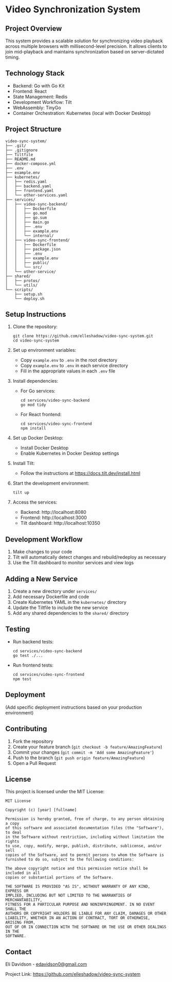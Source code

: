 # Video Synchronization System

## Project Overview

This system provides a scalable solution for synchronizing video playback across multiple browsers with millisecond-level precision. It allows clients to join mid-playback and maintains synchronization based on server-dictated timing.

## Technology Stack

- Backend: Go with Go Kit
- Frontend: React
- State Management: Redis
- Development Workflow: Tilt
- WebAssembly: TinyGo
- Container Orchestration: Kubernetes (local with Docker Desktop)

## Project Structure

```
video-sync-system/
├── .git/
├── .gitignore
├── Tiltfile
├── README.md
├── docker-compose.yml
├── .env
├── example.env
├── kubernetes/
│   ├── redis.yaml
│   ├── backend.yaml
│   ├── frontend.yaml
│   └── other-services.yaml
├── services/
│   ├── video-sync-backend/
│   │   ├── Dockerfile
│   │   ├── go.mod
│   │   ├── go.sum
│   │   ├── main.go
│   │   ├── .env
│   │   ├── example.env
│   │   └── internal/
│   ├── video-sync-frontend/
│   │   ├── Dockerfile
│   │   ├── package.json
│   │   ├── .env
│   │   ├── example.env
│   │   ├── public/
│   │   └── src/
│   └── other-service/
├── shared/
│   ├── protos/
│   └── utils/
└── scripts/
    ├── setup.sh
    └── deploy.sh
```

## Setup Instructions

1. Clone the repository:
   ```
   git clone https://github.com/elleshadow/video-sync-system.git
   cd video-sync-system
   ```

2. Set up environment variables:
   - Copy `example.env` to `.env` in the root directory
   - Copy `example.env` to `.env` in each service directory
   - Fill in the appropriate values in each `.env` file

3. Install dependencies:
   - For Go services:
     ```
     cd services/video-sync-backend
     go mod tidy
     ```
   - For React frontend:
     ```
     cd services/video-sync-frontend
     npm install
     ```

4. Set up Docker Desktop:
   - Install Docker Desktop
   - Enable Kubernetes in Docker Desktop settings

5. Install Tilt:
   - Follow the instructions at https://docs.tilt.dev/install.html

6. Start the development environment:
   ```
   tilt up
   ```

7. Access the services:
   - Backend: http://localhost:8080
   - Frontend: http://localhost:3000
   - Tilt dashboard: http://localhost:10350

## Development Workflow

1. Make changes to your code
2. Tilt will automatically detect changes and rebuild/redeploy as necessary
3. Use the Tilt dashboard to monitor services and view logs

## Adding a New Service

1. Create a new directory under `services/`
2. Add necessary Dockerfile and code
3. Create Kubernetes YAML in the `kubernetes/` directory
4. Update the Tiltfile to include the new service
5. Add any shared dependencies to the `shared/` directory

## Testing

- Run backend tests:
  ```
  cd services/video-sync-backend
  go test ./...
  ```
- Run frontend tests:
  ```
  cd services/video-sync-frontend
  npm test
  ```

## Deployment

(Add specific deployment instructions based on your production environment)

## Contributing

1. Fork the repository
2. Create your feature branch (`git checkout -b feature/AmazingFeature`)
3. Commit your changes (`git commit -m 'Add some AmazingFeature'`)
4. Push to the branch (`git push origin feature/AmazingFeature`)
5. Open a Pull Request

## License

This project is licensed under the MIT License:

```
MIT License

Copyright (c) [year] [fullname]

Permission is hereby granted, free of charge, to any person obtaining a copy
of this software and associated documentation files (the "Software"), to deal
in the Software without restriction, including without limitation the rights
to use, copy, modify, merge, publish, distribute, sublicense, and/or sell
copies of the Software, and to permit persons to whom the Software is
furnished to do so, subject to the following conditions:

The above copyright notice and this permission notice shall be included in all
copies or substantial portions of the Software.

THE SOFTWARE IS PROVIDED "AS IS", WITHOUT WARRANTY OF ANY KIND, EXPRESS OR
IMPLIED, INCLUDING BUT NOT LIMITED TO THE WARRANTIES OF MERCHANTABILITY,
FITNESS FOR A PARTICULAR PURPOSE AND NONINFRINGEMENT. IN NO EVENT SHALL THE
AUTHORS OR COPYRIGHT HOLDERS BE LIABLE FOR ANY CLAIM, DAMAGES OR OTHER
LIABILITY, WHETHER IN AN ACTION OF CONTRACT, TORT OR OTHERWISE, ARISING FROM,
OUT OF OR IN CONNECTION WITH THE SOFTWARE OR THE USE OR OTHER DEALINGS IN THE
SOFTWARE.
```

## Contact

Eli Davidson - edavidson0@gmail.com

Project Link: https://github.com/elleshadow/video-sync-system
